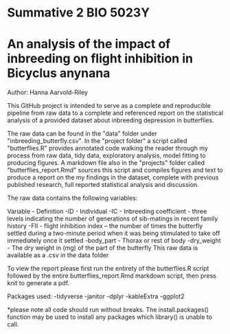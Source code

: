 # Summative 2 BIO 5023Y
# An analysis of the impact of inbreeding on flight inhibition in Bicyclus anynana

Author: Hanna Aarvold-Riley

This GitHub project is intended to serve as a complete and reproducible pipeline from raw data to a complete and referenced report on the statistical analysis of a provided dataset about inbreeding depression in butterflies.

The raw data can be found in the "data" folder under "inbreeding_butterfly.csv". In the "project folder" a script called "butterflies.R" provides annotated code walking the reader through my process from raw data, tidy data, exploratory analysis, model fitting to producing figures. A markdown file also in the "projects" folder called "butterflies_report.Rmd" sources this script and compiles figures and text to produce a report on the my findings in the dataset, complete with previous published research, full reported statistical analysis and discussion.


The raw data contains the following variables:

Variable - Definition
-ID -	Individual
-IC -	Inbreeding coefficient - three levels indicating the number of generations of sib-matings in recent family history
-FII	- flight inhibition index – the number of times the butterfly settled during a two-minute period when it was being stimulated to take off immediately once it settled
-body_part -	Thorax or rest of body
-dry_weight -	The dry weight in (mg) of the part of the butterfly
This raw data is available as a .csv in the data folder


To view the report please first run the entirety of the butterflies.R script followed by the entire butterflies_report.Rmd markdown script, then press knit to generate a pdf.

Packages used:
-tidyverse
-janitor
-dplyr
-kableExtra
-ggplot2

*please note all code should run without breaks. The install.packages() function may be used to install any packages which library() is unable to call.